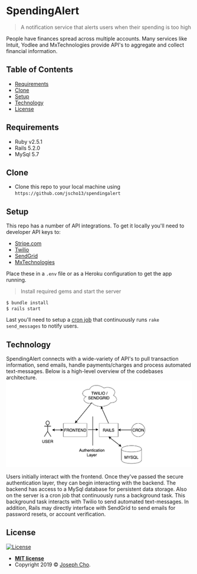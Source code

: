 
# SpendingAlert
> A notification service that alerts users when their spending is too high

People have finances spread across multiple accounts. Many services like Intuit, Yodlee and MxTechnologies provide API's to aggregate and collect financial information.

## Table of Contents

- [Requirements](#requirements)
- [Clone](#clone)
- [Setup](#setup)
- [Technology](#technology)
- [License](#license)


## Requirements

- Ruby v2.5.1
- Rails 5.2.0
- MySql 5.7

## Clone

- Clone this repo to your local machine using `https://github.com/jscho13/spendingalert`


## Setup

This repo has a number of API integrations. To get it locally you'll need to developer API keys to:
- [Stripe.com](https://stripe.com/)
- [Twilio](https://www.twilio.com/)
- [SendGrid](https://sendgrid.com/)
- [MxTechnologies](https://data.mx.com/)

Place these in a `.env` file or as a Heroku configuration to get the app running.

> Install required gems and start the server

```shell
$ bundle install
$ rails start
```

Last you'll need to setup a [cron job](https://en.wikipedia.org/wiki/Cron) that continuously runs `rake send_messages` to notify users.


## Technology

SpendingAlert connects with a wide-variety of API's to pull transaction information, send emails, handle payments/charges and process automated text-messages.
Below is a high-level overview of the codebases architecture.
![spending alert architecture](diagram.png "Spending Alert Architecture")

Users initially interact with the frontend. Once they've passed the secure authentication layer, they can begin interacting with the backend. The backend has access to a MySql database for persistent data storage. Also on the server is a cron job that continuously runs a background task. This background task interacts with Twilio to send automated text-messages. In addition, Rails may directly interface with SendGrid to send emails for password resets, or account verification.


## License

[![License](http://img.shields.io/:license-mit-blue.svg?style=flat-square)](http://badges.mit-license.org)

- **[MIT license](http://opensource.org/licenses/mit-license.php)**
- Copyright 2019 © <a href="https://www.linkedin.com/in/jscho13/" target="_blank">Joseph Cho</a>.
